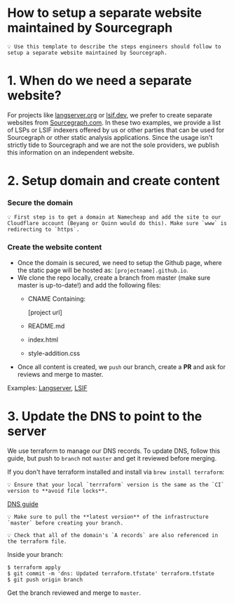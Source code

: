 # How to setup a separate website maintained by Sourcegraph

    💡 Use this template to describe the steps engineers should follow to setup a separate website maintained by Sourcegraph. 

# 1. When do we need a separate website?

For projects like [langserver.org](http://langserver.org) or [lsif.dev](http://lsif.dev), we prefer to create separate websites from 
[Sourcegraph.com](http://sourcegraph.com). In these two examples, we provide a list of LSPs or LSIF indexers offered by us or other parties 
that can be used for Sourcegraph or other static analysis applications. Since the usage isn't strictly tide to Sourcegraph and we are not 
the sole providers, we publish this information on an independent website.

# 2. Setup domain and create content

### Secure the domain

    💡 First step is to get a domain at Namecheap and add the site to our Cloudflare account (Beyang or Quinn would do this). Make sure `www` is redirecting to `https`.

### Create the website content

- Once the domain is secured, we need to setup the Github page, where the static page will be hosted as: `[projectname].github.io`.
- We clone the repo locally, create a branch from master (make sure master is up-to-date!) and add the following files:
    - CNAME
    Containing:

        [project url]

    - README.md
    - index.html
    - style-addition.css
- Once all content is created, we `push` our branch, create a **PR** and ask for reviews and merge to master.

Examples: [Langserver](http://github.com/langserver), [LSIF](http://github.com/lsif)

# 3. Update the DNS to point to the server

We use terraform to manage our DNS records. To update DNS, follow this guide, but push to `branch` not `master` and get it reviewed before merging. 

If you don't have terraform installed and install via ```brew install terraform```:

    💡 Ensure that your local `terrraform` version is the same as the `CI` version to **avoid file locks**.

[DNS guide](../../../../../infrastructure/blob/master/dns/README.md)

    💡 Make sure to pull the **latest version** of the infrastructure `master` before creating your branch.

    💡 Check that all of the domain's `A records` are also referenced in the terraform file.

Inside your branch:

    $ terraform apply
    $ git commit -m 'dns: Updated terraform.tfstate' terraform.tfstate
    $ git push origin branch

Get the branch reviewed and merge to `master`.
